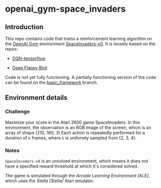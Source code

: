 # openai_gym-space_invaders

## Introduction

This repo contains code that trains a reinforcement learning algorithm on the [OpenAI Gym](https://gym.openai.com) environment [SpaceInvaders-v0](https://gym.openai.com/envs/SpaceInvaders-v0). It is loosely based on the repos:

+ [DQN-tensorflow](https://github.com/devsisters/DQN-tensorflow)

+ [Deep Flappy Bird](https://github.com/yenchenlin/DeepLearningFlappyBird)

Code is not yet fully functioning. A partially functioning version of the code can be found on the [basic_framework](https://github.com/dbusbridge/openai_gym-space_invaders/tree/basic_framework) branch.

## Environment details

### Challenge

Maximize your score in the Atari 2600 game SpaceInvaders. In this environment, the observation is an RGB image of the screen, which is an array of shape (210, 160, 3) Each action is repeatedly performed for a duration of `k` frames, where `k` is uniformly sampled from {2, 3, 4}.

### Notes

`SpaceInvaders-v0` is an unsolved environment, which means it does not have a specified reward threshold at which it's considered solved.

The game is simulated through the *Arcade Learning Environment [ALE]*, which uses the *Stella [Stella]* Atari emulator.
